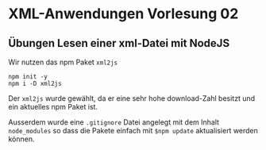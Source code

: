 # XML-Anwendungen Vorlesung 02

## Übungen Lesen einer xml-Datei mit NodeJS

Wir nutzen das npm Paket `xml2js`

```batch
npm init -y
npm i -D xml2js
```

Der `xml2js` wurde gewählt, da er eine sehr hohe download-Zahl besitzt und ein aktuelles npm Paket ist.

Ausserdem wurde eine `.gitignore` Datei angelegt mit dem Inhalt `node_modules` so dass die Pakete einfach mit `$npm update` aktualisiert werden können.